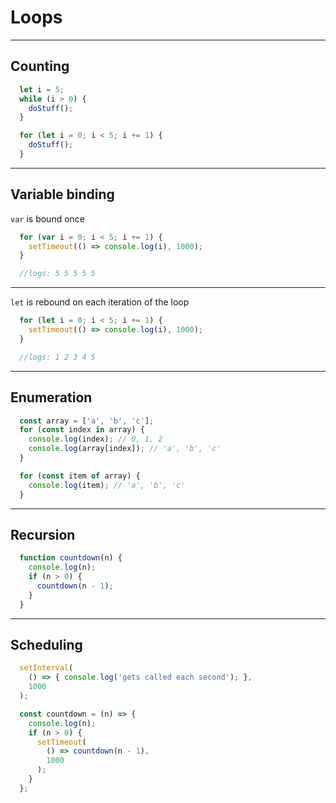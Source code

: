 # Loops
---
## Counting

```javascript
  let i = 5;
  while (i > 0) {
    doStuff();
  }

  for (let i = 0; i < 5; i += 1) {
    doStuff();
  }
```
---

## Variable binding

`var` is bound once
```javascript
  for (var i = 0; i < 5; i += 1) {
    setTimeout(() => console.log(i), 1000);
  }

  //logs: 5 5 5 5 5
```
---

`let` is rebound on each iteration of the loop
```javascript
  for (let i = 0; i < 5; i += 1) {
    setTimeout(() => console.log(i), 1000);
  }

  //logs: 1 2 3 4 5
```
---
## Enumeration

```javascript
  const array = ['a', 'b', 'c'];
  for (const index in array) {
    console.log(index); // 0, 1, 2
    console.log(array[index]); // 'a', 'b', 'c'
  }

  for (const item of array) {
    console.log(item); // 'a', 'b', 'c'
  }
```
---

## Recursion

```javascript
  function countdown(n) {
    console.log(n);
    if (n > 0) {
      countdown(n - 1);
    }
  }
```
---

## Scheduling

```javascript
  setInterval(
    () => { console.log('gets called each second'); },
    1000
  );

  const countdown = (n) => {
    console.log(n);
    if (n > 0) {
      setTimeout(
        () => countdown(n - 1),
        1000
      );
    }
  };
```
